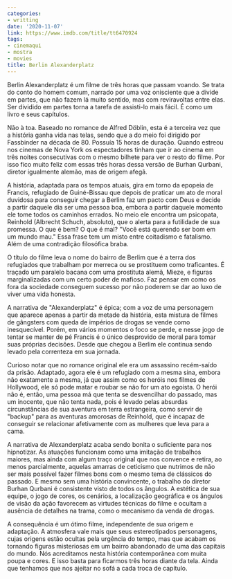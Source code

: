 ```yaml
---
categories:
- writting
date: '2020-11-07'
link: https://www.imdb.com/title/tt6470924
tags:
- cinemaqui
- mostra
- movies
title: Berlin Alexanderplatz
---
```


Berlin Alexanderplatz é um filme de três horas que passam voando. Se trata do conto do homem comum, narrado por uma voz onisciente que a divide em partes, que não fazem lá muito sentido, mas com reviravoltas entre elas. Ser dividido em partes torna a tarefa de assisti-lo mais fácil. É como um livro e seus capítulos.

Não à toa. Baseado no romance de Alfred Döblin, esta é a terceira vez que a história ganha vida nas telas, sendo que a do meio foi dirigido por Fassbinder na década de 80. Possuía 15 horas de duração. Quando estreou nos cinemas de Nova York os espectadores tinham que ir ao cinema em três noites consecutivas com o mesmo bilhete para ver o resto do filme. Por isso fico muito feliz com essas três horas dessa versão de Burhan Qurbani, diretor igualmente alemão, mas de origem afegã.

A história, adaptada para os tempos atuais, gira em torno da epopeia de Francis, refugiado de Guiné-Bissau que depois de praticar um ato de moral duvidosa para conseguir chegar a Berlim faz um pacto com Deus e decide a partir daquele dia ser uma pessoa boa, embora a partir daquele momento ele tome todos os caminhos errados. No meio ele encontra um psicopata, Reinhold (Albrecht Schuch, absoluto), que o alerta para a futilidade de sua promessa. O que é bem? O que é mal? "Você está querendo ser bom em um mundo mau." Essa frase tem um misto entre coitadismo e fatalismo. Além de uma contradição filosófica braba.

O título do filme leva o nome do bairro de Berlim que é a terra dos refugiados que trabalham por merreca ou se prostituem como traficantes. É traçado um paralelo bacana com uma prostituta alemã, Mieze, e figuras marginalizadas com um certo poder de mafioso. Faz pensar em como os fora da sociedade conseguem sucesso por não poderem se dar ao luxo de viver uma vida honesta.

A narrativa de "Alexanderplatz" é épica; com a voz de uma personagem que aparece apenas a partir da metade da história, esta mistura de filmes de gângsters com queda de impérios de drogas se vende como inesquecível. Porém, em vários momentos o foco se perde, e nesse jogo de tentar se manter de pé Francis é o único desprovido de moral para tomar suas próprias decisões. Desde que chegou a Berlim ele continua sendo levado pela correnteza em sua jornada.

Curioso notar que no romance original ele era um assassino recém-saído da prisão. Adaptado, agora ele é um refugiado com a mesma sina, embora não exatamente a mesma, já que assim como os heróis nos filmes de Hollywood, ele só pode matar e roubar se não for um ato egoísta. O herói não é, então, uma pessoa má que tenta se desvencilhar do passado, mas um inocente, que não tenta nada, pois é levado pelas absurdas circunstâncias de sua aventura em terra estrangeira, como servir de "backup" para as aventuras amorosas de Reinhold, que é incapaz de conseguir se relacionar afetivamente com as mulheres que leva para a cama.

A narrativa de Alexanderplatz acaba sendo bonita o suficiente para nos hipnotizar. As atuações funcionam como uma imitação de trabalhos maiores, mas ainda com algum traço original que nos convence e retira, ao menos parcialmente, aquelas amarras de ceticismo que nutrimos de não ser mais possível fazer filmes bons com o mesmo tema de clássicos do passado. E mesmo sem uma história convincente, o trabalho do diretor Burhan Qurbani é consistente visto de todos os ângulos. A estética de sua equipe, o jogo de cores, os cenários, a localização geográfica e os ângulos de visão da ação favorecem as virtudes técnicas do filme e ocultam a ausência de detalhes na trama, como o mecanismo da venda de drogas.

A consequência é um ótimo filme, independente de sua origem e adaptação. A atmosfera vale mais que seus estereotipados personagens, cujas origens estão ocultas pela urgência do tempo, mas que acabam os tornando figuras misteriosas em um bairro abandonado de uma das capitais do mundo. Nós acreditamos nesta história contemporânea com muita poupa e cores. E isso basta para ficarmos três horas diante da tela. Ainda que tenhamos que nos ajeitar no sofá a cada troca de capítulo.

